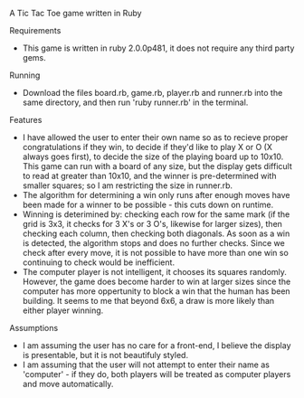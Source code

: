A Tic Tac Toe game written in Ruby

Requirements
- This game is written in ruby 2.0.0p481, it does not require any third party gems.

Running
- Download the files board.rb, game.rb, player.rb and runner.rb into the same directory, and then run 'ruby runner.rb' in the terminal.

Features
- I have allowed the user to enter their own name so as to recieve proper congratulations if they win, to decide if they'd like to play X or O (X always goes first), to decide the size of the playing board up to 10x10. This game can run with a board of any size, but the display gets difficult to read at greater than 10x10, and the winner is pre-determined with smaller squares; so I am restricting the size in runner.rb.
- The algorithm for determining a win only runs after enough moves have been made for a winner to be possible - this cuts down on runtime.
- Winning is deterimined by: checking each row for the same mark (if the grid is 3x3, it checks for 3 X's or 3 O's, likewise for larger sizes), then checking each column, then checking both diagonals. As soon as a win is detected, the algorithm stops and does no further checks. Since we check after every move, it is not possible to have more than one win so continuing to check would be inefficient.
- The computer player is not intelligent, it chooses its squares randomly. However, the game does become harder to win at larger sizes since the computer has more oppertunity to block a win that the human has been building. It seems to me that beyond 6x6, a draw is more likely than either player winning.

Assumptions
- I am assuming the user has no care for a front-end, I believe the display is presentable, but it is not beautifuly styled.
- I am assuming that the user will not attempt to enter their name as 'computer' - if they do, both players will be treated as computer players and move automatically.
